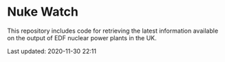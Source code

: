 # Nuke Watch

This repository includes code for retrieving the latest information available on the output of EDF nuclear power plants in the UK.

Last updated: 2020-11-30 22:11